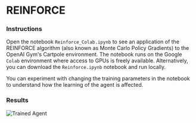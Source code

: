 [//]: # (Image References)

[image1]: https://user-images.githubusercontent.com/10624937/42135683-dde5c6f0-7d13-11e8-90b1-8770df3e40cf.gif "Trained Agent"

# REINFORCE

### Instructions

Open the notebook `Reinforce_Colab.ipynb` to see an application of the REINFORCE algorithm (also known as Monte Carlo Policy Gradients) to the OpenAI Gym's Cartpole environment. The notebook runs on the Google `Colab` environment where access to GPUs is freely available. Alternatively, you can download the `Reinforce.ipynb` notebook and run locally.

You can experiment with changing the training parameters in the notebook to understand how the learning of the agent is affected.

### Results

![Trained Agent][image1]
